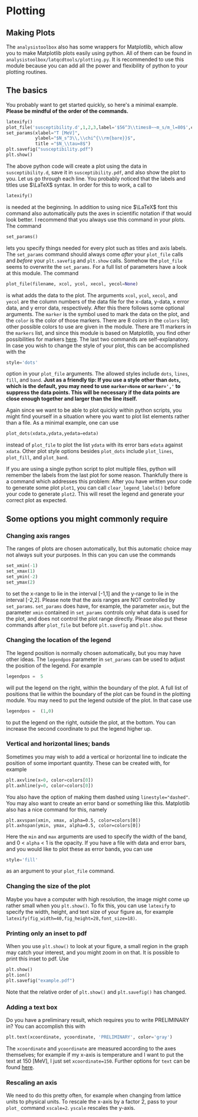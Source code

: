# Plotting 

## Making Plots

The `analysistoolbox` also has some wrappers for Matplotlib, which allow you to make Matplotlib 
plots easily using python. All of them can be found in `analysistoolbox/latqcdtools/plotting.py`. 
It is recommended to use this module because you can add all the power and flexibility of python 
to your plotting routines.

## The basics

You probably want to get started quickly, so here's a minimal example. **Please be mindful of the 
order of the commands.**
```Python
latexify()
plot_file('susceptibility.d',1,2,3,label='$56^3\\times8~~m_s/m_l=80$',color=colors[1],marker=markers_1[1])
set_params(xlabel="T [MeV]",
           ylabel="$N_s^3\\,\\chi^{\\rm{bare}}$",
           title ="$N_\\tau=8$")
plt.savefig("susceptibility.pdf")
plt.show()
```
The above python code will create a plot using the data in `susceptibility.d`, save it in 
`susceptibility.pdf`, and also show the plot to you. Let us go through each line. You probably 
noticed that the labels and titles use $\LaTeX$ syntax. In order for this to work, a call to
```Python
latexify()
```
is needed at the beginning. In addition to using nice $\LaTeX$ font this command also automatically 
puts the axes in scientific notation if that would look better. I recommend that you always use this 
command in your plots. The command
```Python
set_params()
```
lets you specify things needed for every plot such as titles and axis labels. The `set_params` 
command should always come _after_ your `plot_file` calls and _before_ your `plt.savefig` and 
`plt.show` calls. Somehow the `plot_file` seems to overwrite the `set_params`. For a full list 
of parameters have a look at this module. The command
```Python
plot_file(filename, xcol, ycol, xecol, yecol=None)
```
is what adds the data to the plot. The arguments `xcol`, `ycol`, `xecol`, and `yecol` are the column 
numbers of the data file for the x-data, y-data, x error data, and y error data, respectively. After 
this there follows some optional arguments. The `marker` is the symbol used to mark the data on the 
plot, and the `color` is the color of those markers. There are 8 colors in the `colors` list; 
other possible colors to use are given in the module. There are 11 markers in the `markers` list, 
and since this module is based on Matplotlib, you find other possibilities for markers 
[here](https://matplotlib.org/api/markers_api.html). The last two commands are self-explanatory. 
In case you wish to change the style of your plot, this can be accomplished with the
```Python
style='dots'
```
option in your `plot_file` arguments. The allowed styles include `dots`, `lines`, `fill`, and 
`band`. **Just as a friendly tip: If you use a style other than `dots`, which is the default, 
you may need to use `marker=None` or `marker=','` to suppress the data points. This will be 
necessary if the data points are close enough together and larger than the line itself.**

Again since we want to be able to plot quickly within python scripts, you might find yourself in 
a situation where you want to plot list elements rather than a file. As a minimal example, one can 
use
```Python
plot_dots(xdata,ydata,yedata=edata)
```
instead of `plot_file` to plot the list `ydata` with its error bars `edata` against `xdata`. 
Other plot style options besides `plot_dots` include `plot_lines`, `plot_fill`, and `plot_band`.

If you are using a single python script to plot multiple files, python will remember the labels 
from the last plot for some reason. Thankfully there is a command which addresses this problem: 
After you have written your code to generate some plot `plot1`, you can call `clear_legend_labels()` 
before your code to generate `plot2`. This will reset the legend and generate your correct 
plot as expected.

## Some options you might commonly require

### Changing axis ranges

The ranges of plots are chosen automatically, but this automatic choice may not always suit your 
purposes. In this can you can use the commands
```Python
set_xmin(-1)
set_xmax(1)
set_ymin(-2)
set_ymax(2)
```
to set the x-range to lie in the interval [-1,1] and the y-range to lie in the interval [-2,2]. 
Please note that the axis ranges are NOT controlled by `set_params`. `set_params` does have, for 
example, the parameter `xmin`, but the parameter `xmin` contained in `set_params` controls only 
what data is used for the plot, and does not control the plot range directly. Please also put 
these commands after `plot_file` but before `plt.savefig` and `plt.show`.

### Changing the location of the legend

The legend position is normally chosen automatically, but you may have other ideas. The 
`legendpos` parameter in `set_params` can be used to adjust the position of the legend. 
For example
```Python
legendpos =  5
```
will put the legend on the right, within the boundary of the plot. A full list of positions that 
lie within the boundary of the plot can be found in the plotting module. You may need to put the 
legend outside of the plot. In that case use
```Python
legendpos =  (1,0)
```
to put the legend on the right, outside the plot, at the bottom. You can increase the second 
coordinate to put the legend higher up.

### Vertical and horizontal lines; bands

Sometimes you may wish to add a vertical or horizontal line to indicate the position of some 
important quantity. These can be created with, for example
```Python
plt.axvline(x=0, color=colors[0])
plt.axhline(y=0, color=colors[0])
```
You also have the option of making them dashed using `linestyle="dashed"`. You may also want 
to create an error band or something like this. Matplotlib also has a nice command for this, 
namely
```
plt.axvspan(xmin, xmax, alpha=0.5, color=colors[0])
plt.axhspan(ymin, ymax, alpha=0.5, color=colors[0])
```
Here the `min` and `max` arguments are used to specify the width of the band, and 0 < `alpha` < 1 
is the opacity. If you have a file with data and error bars, and you would like to plot these as 
error bands, you can use
```Python
style='fill'
```
as an argument to your `plot_file` command.


### Changing the size of the plot

Maybe you have a computer with high resolution, the image might come up rather small when you 
`plt.show()`. To fix this, you can use `latexify` to specify the width, height, and text size of 
your figure as, for example `latexify(fig_width=40,fig_height=28,font_size=18)`.

### Printing only an inset to pdf

When you use `plt.show()` to look at your figure, a small region in the graph may catch your 
interest, and you might zoom in on that. It is possible to print this inset to pdf. 
Use
```Python
plt.show()
plt.ion()
plt.savefig("example.pdf")
```
Note that the relative order of `plt.show()` and `plt.savefig()` has changed.

### Adding a text box

Do you have a preliminary result, which requires you to write PRELIMINARY in? You can accomplish 
this with
```Python
plt.text(xcoordinate, ycoordinate, 'PRELIMINARY', color='gray')
```
The `xcoordinate` and `ycoordinate` are measured according to the axes themselves; for example if 
my x-axis is temperature and I want to put the text at 150 [MeV], I just set `xcoordinate=150`. 
Further options for `text` can be found 
[here](https://matplotlib.org/stable/api/_as_gen/matplotlib.pyplot.text.html).

### Rescaling an axis

We need to do this pretty often, for example when changing from lattice units to physical units. To 
rescale the x-axis by a factor 2, pass to your `plot_` command `xscale=2`. `yscale` rescales the y-axis.
